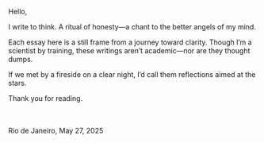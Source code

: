 Hello,

I write to think. A ritual of honesty—a chant to the better angels of my mind.

Each essay here is a still frame from a journey toward clarity.
Though I’m a scientist by training, these writings aren’t academic—nor are they thought dumps.

If we met by a fireside on a clear night, I’d call them reflections aimed at the stars.

Thank you for reading.

<br><br>
Rio de Janeiro, May 27, 2025
